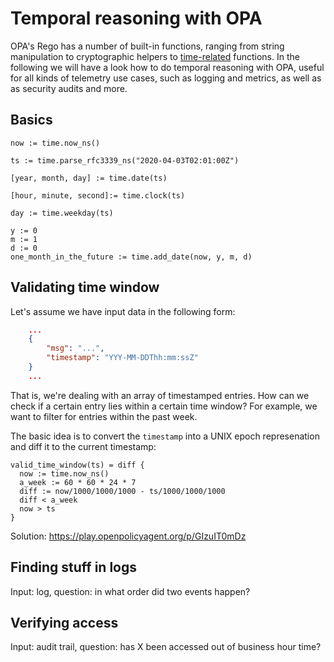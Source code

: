 # Temporal reasoning with OPA

OPA's Rego has a number of built-in functions, ranging from string manipulation to cryptographic helpers to [time-related](https://www.openpolicyagent.org/docs/latest/policy-reference/#time) functions. In the following we will have a look how to do temporal reasoning with OPA, useful for all kinds of telemetry use cases, such as logging and metrics, as well as as security audits and more.

## Basics

```
now := time.now_ns()
```

```
ts := time.parse_rfc3339_ns("2020-04-03T02:01:00Z")
```

```
[year, month, day] := time.date(ts)
```

```
[hour, minute, second]:= time.clock(ts)
```

```
day := time.weekday(ts)
```

```
y := 0
m := 1
d := 0
one_month_in_the_future := time.add_date(now, y, m, d)
```

## Validating time window

Let's assume we have input data in the following form:

```json
    ...
    {
        "msg": "...",
        "timestamp": "YYY-MM-DDThh:mm:ssZ"
    }
    ...
```

That is, we're dealing with an array of timestamped entries. How can we check if a certain entry lies within a certain time window? For example, we want to filter for entries within the past week.

The basic idea is to convert the `timestamp` into a UNIX epoch represenation and diff it to the current timestamp:

```
valid_time_window(ts) = diff {
  now := time.now_ns()
  a_week := 60 * 60 * 24 * 7
  diff := now/1000/1000/1000 - ts/1000/1000/1000
  diff < a_week
  now > ts
}
```
    
Solution: https://play.openpolicyagent.org/p/GIzuIT0mDz

## Finding stuff in logs

Input: log, question: in what order did two events happen?

## Verifying access

Input: audit trail, question: has X been accessed out of business hour time?
